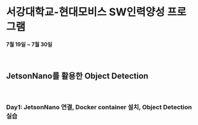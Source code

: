 # 서강대학교-현대모비스 SW인력양성 프로그램          

__7월 19일 ~ 7월 30일__           

​             

## JetsonNano를 활용한 Object Detection             

​             

### Day1: JetsonNano 연결, Docker container 설치, Object Detection 실습         





